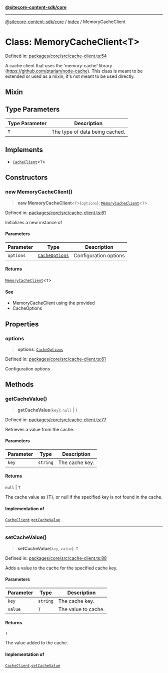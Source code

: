 [**@sitecore-content-sdk/core**](../../README.md)

***

[@sitecore-content-sdk/core](../../README.md) / [index](../README.md) / MemoryCacheClient

# Class: MemoryCacheClient\<T\>

Defined in: [packages/core/src/cache-client.ts:54](https://github.com/Sitecore/xmc-jss-dev/blob/ecfb4b66ff16c45f596cda74396c27d7d39de5a5/packages/core/src/cache-client.ts#L54)

A cache client that uses the 'memory-cache' library (https://github.com/ptarjan/node-cache).
This class is meant to be extended or used as a mixin; it's not meant to be used directly.

## Mixin

## Type Parameters

| Type Parameter | Description |
| ------ | ------ |
| `T` | The type of data being cached. |

## Implements

- [`CacheClient`](../interfaces/CacheClient.md)\<`T`\>

## Constructors

### new MemoryCacheClient()

> **new MemoryCacheClient**\<`T`\>(`options`): [`MemoryCacheClient`](MemoryCacheClient.md)\<`T`\>

Defined in: [packages/core/src/cache-client.ts:61](https://github.com/Sitecore/xmc-jss-dev/blob/ecfb4b66ff16c45f596cda74396c27d7d39de5a5/packages/core/src/cache-client.ts#L61)

Initializes a new instance of

#### Parameters

| Parameter | Type | Description |
| ------ | ------ | ------ |
| `options` | [`CacheOptions`](../interfaces/CacheOptions.md) | Configuration options |

#### Returns

[`MemoryCacheClient`](MemoryCacheClient.md)\<`T`\>

#### See

 - MemoryCacheClient using the provided
 - CacheOptions

## Properties

### options

> **options**: [`CacheOptions`](../interfaces/CacheOptions.md)

Defined in: [packages/core/src/cache-client.ts:61](https://github.com/Sitecore/xmc-jss-dev/blob/ecfb4b66ff16c45f596cda74396c27d7d39de5a5/packages/core/src/cache-client.ts#L61)

Configuration options

## Methods

### getCacheValue()

> **getCacheValue**(`key`): `null` \| `T`

Defined in: [packages/core/src/cache-client.ts:77](https://github.com/Sitecore/xmc-jss-dev/blob/ecfb4b66ff16c45f596cda74396c27d7d39de5a5/packages/core/src/cache-client.ts#L77)

Retrieves a value from the cache.

#### Parameters

| Parameter | Type | Description |
| ------ | ------ | ------ |
| `key` | `string` | The cache key. |

#### Returns

`null` \| `T`

The cache value as {T}, or null if the specified key is not found in the cache.

#### Implementation of

[`CacheClient`](../interfaces/CacheClient.md).[`getCacheValue`](../interfaces/CacheClient.md#getcachevalue)

***

### setCacheValue()

> **setCacheValue**(`key`, `value`): `T`

Defined in: [packages/core/src/cache-client.ts:88](https://github.com/Sitecore/xmc-jss-dev/blob/ecfb4b66ff16c45f596cda74396c27d7d39de5a5/packages/core/src/cache-client.ts#L88)

Adds a value to the cache for the specified cache key.

#### Parameters

| Parameter | Type | Description |
| ------ | ------ | ------ |
| `key` | `string` | The cache key. |
| `value` | `T` | The value to cache. |

#### Returns

`T`

The value added to the cache.

#### Implementation of

[`CacheClient`](../interfaces/CacheClient.md).[`setCacheValue`](../interfaces/CacheClient.md#setcachevalue)
